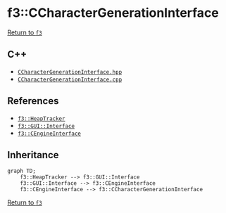 # f3::CCharacterGenerationInterface

[Return to `f3`](/docs/f3.md)

## C++

- [`CCharacterGenerationInterface.hpp`](/src/f3/CCharacterGenerationInterface.hpp)
- [`CCharacterGenerationInterface.cpp`](/src/f3/CCharacterGenerationInterface.cpp)

## References

- [`f3::HeapTracker`](/docs/f3/HeapTracker.md)
- [`f3::GUI::Interface`](/docs/f3/GUI/Interface.md)
- [`f3::CEngineInterface`](/docs/f3/CEngineInterface.md)

## Inheritance

```mermaid
graph TD;
    f3::HeapTracker --> f3::GUI::Interface
    f3::GUI::Interface --> f3::CEngineInterface
    f3::CEngineInterface --> f3::CCharacterGenerationInterface
```

[Return to `f3`](/docs/f3.md)